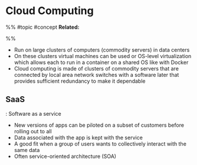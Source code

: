 # Cloud Computing
%%
#topic
#concept
**Related:**

%%

- Run on large clusters of computers (commodity servers) in data centers
- On these clusters virtual machines can be used or OS-level virtualization which allows each to run in a container on a shared OS like with Docker
- Cloud computing is made of clusters of commodity servers that are connected by local area network switches with a software later that provides sufficient redundancy to make it dependable

## SaaS
: Software as a service 
- New versions of apps can be piloted on a subset of customers before rolling out to all
- Data associated with the app is kept with the service
- A good fit when a group of users wants to collectively interact with the same data
- Often service-oriented architecture (SOA)